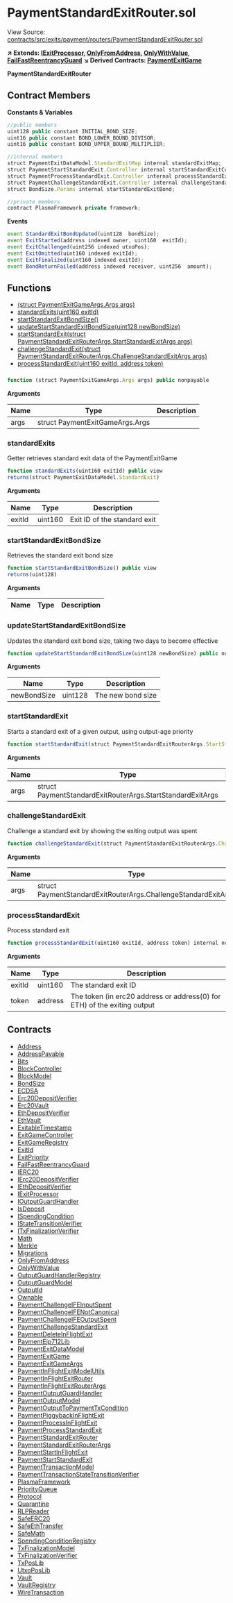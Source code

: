 # PaymentStandardExitRouter.sol

View Source: [contracts/src/exits/payment/routers/PaymentStandardExitRouter.sol](../../contracts/src/exits/payment/routers/PaymentStandardExitRouter.sol)

**↗ Extends: [IExitProcessor](IExitProcessor.md), [OnlyFromAddress](OnlyFromAddress.md), [OnlyWithValue](OnlyWithValue.md), [FailFastReentrancyGuard](FailFastReentrancyGuard.md)**
**↘ Derived Contracts: [PaymentExitGame](PaymentExitGame.md)**

**PaymentStandardExitRouter**

## Contract Members
**Constants & Variables**

```js
//public members
uint128 public constant INITIAL_BOND_SIZE;
uint16 public constant BOND_LOWER_BOUND_DIVISOR;
uint16 public constant BOND_UPPER_BOUND_MULTIPLIER;

//internal members
struct PaymentExitDataModel.StandardExitMap internal standardExitMap;
struct PaymentStartStandardExit.Controller internal startStandardExitController;
struct PaymentProcessStandardExit.Controller internal processStandardExitController;
struct PaymentChallengeStandardExit.Controller internal challengeStandardExitController;
struct BondSize.Params internal startStandardExitBond;

//private members
contract PlasmaFramework private framework;

```

**Events**

```js
event StandardExitBondUpdated(uint128  bondSize);
event ExitStarted(address indexed owner, uint160  exitId);
event ExitChallenged(uint256 indexed utxoPos);
event ExitOmitted(uint160 indexed exitId);
event ExitFinalized(uint160 indexed exitId);
event BondReturnFailed(address indexed receiver, uint256  amount);
```

## Functions

- [(struct PaymentExitGameArgs.Args args)](#)
- [standardExits(uint160 exitId)](#standardexits)
- [startStandardExitBondSize()](#startstandardexitbondsize)
- [updateStartStandardExitBondSize(uint128 newBondSize)](#updatestartstandardexitbondsize)
- [startStandardExit(struct PaymentStandardExitRouterArgs.StartStandardExitArgs args)](#startstandardexit)
- [challengeStandardExit(struct PaymentStandardExitRouterArgs.ChallengeStandardExitArgs args)](#challengestandardexit)
- [processStandardExit(uint160 exitId, address token)](#processstandardexit)

### 

```js
function (struct PaymentExitGameArgs.Args args) public nonpayable
```

**Arguments**

| Name        | Type           | Description  |
| ------------- |------------- | -----|
| args | struct PaymentExitGameArgs.Args |  | 

### standardExits

Getter retrieves standard exit data of the PaymentExitGame

```js
function standardExits(uint160 exitId) public view
returns(struct PaymentExitDataModel.StandardExit)
```

**Arguments**

| Name        | Type           | Description  |
| ------------- |------------- | -----|
| exitId | uint160 | Exit ID of the standard exit | 

### startStandardExitBondSize

Retrieves the standard exit bond size

```js
function startStandardExitBondSize() public view
returns(uint128)
```

**Arguments**

| Name        | Type           | Description  |
| ------------- |------------- | -----|

### updateStartStandardExitBondSize

Updates the standard exit bond size, taking two days to become effective

```js
function updateStartStandardExitBondSize(uint128 newBondSize) public nonpayable onlyFrom 
```

**Arguments**

| Name        | Type           | Description  |
| ------------- |------------- | -----|
| newBondSize | uint128 | The new bond size | 

### startStandardExit

Starts a standard exit of a given output, using output-age priority

```js
function startStandardExit(struct PaymentStandardExitRouterArgs.StartStandardExitArgs args) public payable nonReentrant onlyWithValue 
```

**Arguments**

| Name        | Type           | Description  |
| ------------- |------------- | -----|
| args | struct PaymentStandardExitRouterArgs.StartStandardExitArgs |  | 

### challengeStandardExit

Challenge a standard exit by showing the exiting output was spent

```js
function challengeStandardExit(struct PaymentStandardExitRouterArgs.ChallengeStandardExitArgs args) public payable nonReentrant 
```

**Arguments**

| Name        | Type           | Description  |
| ------------- |------------- | -----|
| args | struct PaymentStandardExitRouterArgs.ChallengeStandardExitArgs |  | 

### processStandardExit

Process standard exit

```js
function processStandardExit(uint160 exitId, address token) internal nonpayable
```

**Arguments**

| Name        | Type           | Description  |
| ------------- |------------- | -----|
| exitId | uint160 | The standard exit ID | 
| token | address | The token (in erc20 address or address(0) for ETH) of the exiting output | 

## Contracts

* [Address](Address.md)
* [AddressPayable](AddressPayable.md)
* [Bits](Bits.md)
* [BlockController](BlockController.md)
* [BlockModel](BlockModel.md)
* [BondSize](BondSize.md)
* [ECDSA](ECDSA.md)
* [Erc20DepositVerifier](Erc20DepositVerifier.md)
* [Erc20Vault](Erc20Vault.md)
* [EthDepositVerifier](EthDepositVerifier.md)
* [EthVault](EthVault.md)
* [ExitableTimestamp](ExitableTimestamp.md)
* [ExitGameController](ExitGameController.md)
* [ExitGameRegistry](ExitGameRegistry.md)
* [ExitId](ExitId.md)
* [ExitPriority](ExitPriority.md)
* [FailFastReentrancyGuard](FailFastReentrancyGuard.md)
* [IERC20](IERC20.md)
* [IErc20DepositVerifier](IErc20DepositVerifier.md)
* [IEthDepositVerifier](IEthDepositVerifier.md)
* [IExitProcessor](IExitProcessor.md)
* [IOutputGuardHandler](IOutputGuardHandler.md)
* [IsDeposit](IsDeposit.md)
* [ISpendingCondition](ISpendingCondition.md)
* [IStateTransitionVerifier](IStateTransitionVerifier.md)
* [ITxFinalizationVerifier](ITxFinalizationVerifier.md)
* [Math](Math.md)
* [Merkle](Merkle.md)
* [Migrations](Migrations.md)
* [OnlyFromAddress](OnlyFromAddress.md)
* [OnlyWithValue](OnlyWithValue.md)
* [OutputGuardHandlerRegistry](OutputGuardHandlerRegistry.md)
* [OutputGuardModel](OutputGuardModel.md)
* [OutputId](OutputId.md)
* [Ownable](Ownable.md)
* [PaymentChallengeIFEInputSpent](PaymentChallengeIFEInputSpent.md)
* [PaymentChallengeIFENotCanonical](PaymentChallengeIFENotCanonical.md)
* [PaymentChallengeIFEOutputSpent](PaymentChallengeIFEOutputSpent.md)
* [PaymentChallengeStandardExit](PaymentChallengeStandardExit.md)
* [PaymentDeleteInFlightExit](PaymentDeleteInFlightExit.md)
* [PaymentEip712Lib](PaymentEip712Lib.md)
* [PaymentExitDataModel](PaymentExitDataModel.md)
* [PaymentExitGame](PaymentExitGame.md)
* [PaymentExitGameArgs](PaymentExitGameArgs.md)
* [PaymentInFlightExitModelUtils](PaymentInFlightExitModelUtils.md)
* [PaymentInFlightExitRouter](PaymentInFlightExitRouter.md)
* [PaymentInFlightExitRouterArgs](PaymentInFlightExitRouterArgs.md)
* [PaymentOutputGuardHandler](PaymentOutputGuardHandler.md)
* [PaymentOutputModel](PaymentOutputModel.md)
* [PaymentOutputToPaymentTxCondition](PaymentOutputToPaymentTxCondition.md)
* [PaymentPiggybackInFlightExit](PaymentPiggybackInFlightExit.md)
* [PaymentProcessInFlightExit](PaymentProcessInFlightExit.md)
* [PaymentProcessStandardExit](PaymentProcessStandardExit.md)
* [PaymentStandardExitRouter](PaymentStandardExitRouter.md)
* [PaymentStandardExitRouterArgs](PaymentStandardExitRouterArgs.md)
* [PaymentStartInFlightExit](PaymentStartInFlightExit.md)
* [PaymentStartStandardExit](PaymentStartStandardExit.md)
* [PaymentTransactionModel](PaymentTransactionModel.md)
* [PaymentTransactionStateTransitionVerifier](PaymentTransactionStateTransitionVerifier.md)
* [PlasmaFramework](PlasmaFramework.md)
* [PriorityQueue](PriorityQueue.md)
* [Protocol](Protocol.md)
* [Quarantine](Quarantine.md)
* [RLPReader](RLPReader.md)
* [SafeERC20](SafeERC20.md)
* [SafeEthTransfer](SafeEthTransfer.md)
* [SafeMath](SafeMath.md)
* [SpendingConditionRegistry](SpendingConditionRegistry.md)
* [TxFinalizationModel](TxFinalizationModel.md)
* [TxFinalizationVerifier](TxFinalizationVerifier.md)
* [TxPosLib](TxPosLib.md)
* [UtxoPosLib](UtxoPosLib.md)
* [Vault](Vault.md)
* [VaultRegistry](VaultRegistry.md)
* [WireTransaction](WireTransaction.md)
